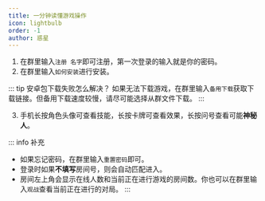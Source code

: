 ```yaml
---
title: 一分钟读懂游戏操作
icon: lightbulb
order: -1
author: 惑星
---
```


1. 在群里输入`注册 名字`即可注册，第一次登录的输入就是你的密码。
2. 在群里输入`如何安装`进行安装。

::: tip 安卓包下载失败怎么解决？
如果无法下载游戏，在群里输入`备用下载`获取下载链接。但备用下载速度较慢，请尽可能选择从群文件下载。
:::

3. 手机长按角色头像可查看技能，长按卡牌可查看效果，长按问号查看可能**神秘人**。

::: info 补充
- 如果忘记密码，在群里输入`重置密码`即可。
- 登录时如果**不填写**房间号，则会自动匹配进入。
- 房间左上角会显示在线人数和当前正在进行游戏的房间数。你也可以在群里输入`观战`查看当前正在进行的对局。
:::
